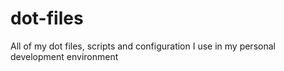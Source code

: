 # dot-files
All of my dot files, scripts and configuration I use in my personal development environment
